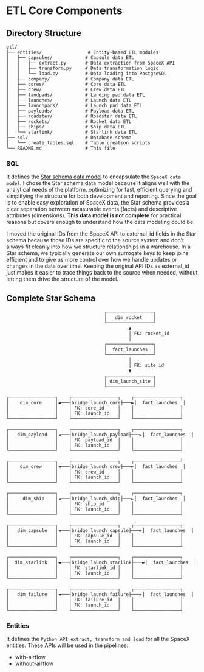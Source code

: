 # ETL Core Components

## Directory Structure

```
etl/
├── entities/                 # Entity-based ETL modules
│   ├── capsules/            # Capsule data ETL
│   │   ├── extract.py       # Data extraction from SpaceX API
│   │   ├── transform.py     # Data transformation logic
│   │   └── load.py          # Data loading into PostgreSQL
│   ├── company/             # Company data ETL
│   ├── cores/               # Core data ETL
│   ├── crew/                # Crew data ETL
│   ├── landpads/            # Landing pad data ETL
│   ├── launches/            # Launch data ETL
│   ├── launchpads/          # Launch pad data ETL
│   ├── payloads/            # Payload data ETL
│   ├── roadster/            # Roadster data ETL
│   ├── rockets/             # Rocket data ETL
│   ├── ships/               # Ship data ETL
│   └── starlink/            # Starlink data ETL
├── sql/                     # Database schema
│   └── create_tables.sql    # Table creation scripts
└── README.md                # This file
```

### SQL

It defines the [Star schema data model](https://en.wikipedia.org/wiki/Star_schema) to encapsulate
the `SpaceX data model`. I chose the Star schema data model because it aligns well with the
analytical needs of the platform, optimizing for fast, efficient querying and simplifying the
structure for both development and reporting. Since the goal is to enable easy exploration of SpaceX
data, the Star schema provides a clear separation between measurable events (facts) and descriptive
attributes (dimensions). **This data model is not complete** for practical reasons but covers
enough to understand how the data modeling could be.

I moved the original IDs from the SpaceX API to external_id fields in the Star schema because those
IDs are specific to the source system and don’t always fit cleanly into how we structure
relationships in a warehouse. In a Star schema, we typically generate our own surrogate keys to keep
joins efficient and to give us more control over how we handle updates or changes in the data over
time. Keeping the original API IDs as external_id just makes it easier to trace things back to the
source when needed, without letting them drive the structure of the model.

## Complete Star Schema

```
                                    ┌─────────────────┐
                                    │   dim_rocket    │
                                    └─────────────────┘
                                             ▲
                                             │ FK: rocket_id
                                             │
                                    ┌─────────────────┐
                                    │  fact_launches  │
                                    └─────────────────┘
                                             │
                                             │ FK: site_id
                                             ▼
                                    ┌─────────────────┐
                                    │ dim_launch_site │
                                    └─────────────────┘

┌─────────────────┐    ┌─────────────────┐    ┌─────────────────┐
│    dim_core     │◄───┤bridge_launch_core├───►│  fact_launches  │
│                 │    │ FK: core_id     │    │                 │
│                 │    │ FK: launch_id   │    │                 │
└─────────────────┘    └─────────────────┘    └─────────────────┘

┌─────────────────┐    ┌─────────────────┐    ┌─────────────────┐
│   dim_payload   │◄───┤bridge_launch_payload├───►│  fact_launches  │
│                 │    │ FK: payload_id  │    │                 │
│                 │    │ FK: launch_id   │    │                 │
└─────────────────┘    └─────────────────┘    └─────────────────┘

┌─────────────────┐    ┌─────────────────┐    ┌─────────────────┘
│    dim_crew     │◄───┤bridge_launch_crew├───►│  fact_launches  │
│                 │    │ FK: crew_id     │    │                 │
│                 │    │ FK: launch_id   │    │                 │
└─────────────────┘    └─────────────────┘    └─────────────────┘

┌─────────────────┐    ┌─────────────────┐    ┌─────────────────┐
│     dim_ship    │◄───┤bridge_launch_ship├───►│  fact_launches  │
│                 │    │ FK: ship_id     │    │                 │
│                 │    │ FK: launch_id   │    │                 │
└─────────────────┘    └─────────────────┘    └─────────────────┘

┌─────────────────┐    ┌─────────────────┐    ┌─────────────────┐
│   dim_capsule   │◄───┤bridge_launch_capsule├───►│  fact_launches  │
│                 │    │ FK: capsule_id  │    │                 │
│                 │    │ FK: launch_id   │    │                 │
└─────────────────┘    └─────────────────┘    └─────────────────┘

┌─────────────────┐    ┌─────────────────┐    ┌─────────────────┐
│  dim_starlink   │◄───┤bridge_launch_starlink├───►│  fact_launches  │
│                 │    │ FK: starlink_id │    │                 │
│                 │    │ FK: launch_id   │    │                 │
└─────────────────┘    └─────────────────┘    └─────────────────┘

┌─────────────────┐    ┌─────────────────┐    ┌─────────────────┐
│   dim_failure   │◄───┤bridge_launch_failure├───►│  fact_launches  │
│                 │    │ FK: failure_id  │    │                 │
│                 │    │ FK: launch_id   │    │                 │
└─────────────────┘    └─────────────────┘    └─────────────────┘
```


### Entities

It defines the `Python API extract, transform and load` for all the SpaceX entities. These APIs will
be used in the pipelines:
- with-airflow 
- without-airflow
